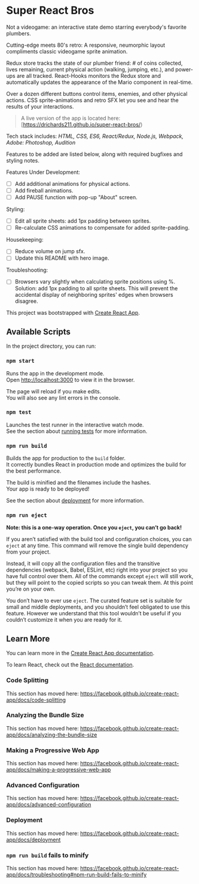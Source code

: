 # Super React Bros

Not a videogame: an interactive state demo starring everybody's favorite plumbers.

Cutting-edge meets 80's retro: A responsive, neumorphic layout compliments classic videogame sprite animation.

Redux store tracks the state of our plumber friend: # of coins collected, lives remaining, current physical action (walking, jumping, etc.), and power-ups are all tracked.
React-Hooks monitors the Redux store and automatically updates the appearance of the Mario component in real-time.

Over a dozen different buttons control items, enemies, and other physical actions. 
CSS sprite-animations and retro SFX let you see and hear the results of your interactions.

> A live version of the app is located here: [https://drichards211.github.io/super-react-bros/)

Tech stack includes: *HTML, CSS, ES6, React/Redux, Node.js, Webpack, Adobe: Photoshop, Audition*

Features to be added are listed below, along with required bugfixes and styling notes.

Features Under Development:
  * [ ] Add additional animations for physical actions.
  * [ ] Add fireball animations.
  * [ ] Add PAUSE function with pop-up "About" screen.
  
Styling:
  * [ ] Edit all sprite sheets: add 1px padding between sprites. 
  * [ ] Re-calculate CSS animations to compensate for added sprite-padding.
        
Housekeeping:
  * [ ] Reduce volume on jump sfx.
  * [ ] Update this README with hero image.
     
Troubleshooting:
  * [ ] Browsers vary slightly when calculating sprite positions using %. Solution: add 1px padding to all sprite sheets. This will prevent the accidental display of neighboring sprites' edges when browsers disagree.
  
This project was bootstrapped with [Create React App](https://github.com/facebook/create-react-app).

## Available Scripts

In the project directory, you can run:

### `npm start`

Runs the app in the development mode.<br />
Open [http://localhost:3000](http://localhost:3000) to view it in the browser.

The page will reload if you make edits.<br />
You will also see any lint errors in the console.

### `npm test`

Launches the test runner in the interactive watch mode.<br />
See the section about [running tests](https://facebook.github.io/create-react-app/docs/running-tests) for more information.

### `npm run build`

Builds the app for production to the `build` folder.<br />
It correctly bundles React in production mode and optimizes the build for the best performance.

The build is minified and the filenames include the hashes.<br />
Your app is ready to be deployed!

See the section about [deployment](https://facebook.github.io/create-react-app/docs/deployment) for more information.

### `npm run eject`

**Note: this is a one-way operation. Once you `eject`, you can’t go back!**

If you aren’t satisfied with the build tool and configuration choices, you can `eject` at any time. This command will remove the single build dependency from your project.

Instead, it will copy all the configuration files and the transitive dependencies (webpack, Babel, ESLint, etc) right into your project so you have full control over them. All of the commands except `eject` will still work, but they will point to the copied scripts so you can tweak them. At this point you’re on your own.

You don’t have to ever use `eject`. The curated feature set is suitable for small and middle deployments, and you shouldn’t feel obligated to use this feature. However we understand that this tool wouldn’t be useful if you couldn’t customize it when you are ready for it.

## Learn More

You can learn more in the [Create React App documentation](https://facebook.github.io/create-react-app/docs/getting-started).

To learn React, check out the [React documentation](https://reactjs.org/).

### Code Splitting

This section has moved here: https://facebook.github.io/create-react-app/docs/code-splitting

### Analyzing the Bundle Size

This section has moved here: https://facebook.github.io/create-react-app/docs/analyzing-the-bundle-size

### Making a Progressive Web App

This section has moved here: https://facebook.github.io/create-react-app/docs/making-a-progressive-web-app

### Advanced Configuration

This section has moved here: https://facebook.github.io/create-react-app/docs/advanced-configuration

### Deployment

This section has moved here: https://facebook.github.io/create-react-app/docs/deployment

### `npm run build` fails to minify

This section has moved here: https://facebook.github.io/create-react-app/docs/troubleshooting#npm-run-build-fails-to-minify
